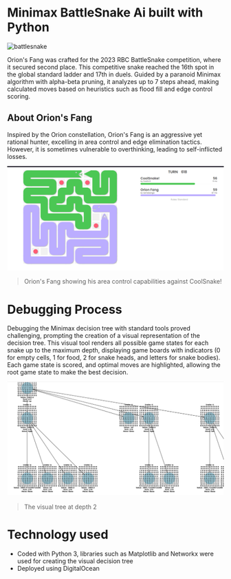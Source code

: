 # Minimax BattleSnake Ai built with Python

![battlesnake](https://github.com/user-attachments/assets/a295f814-f5bf-4487-9980-3dab184069b2)

Orion's Fang was crafted for the 2023 RBC BattleSnake competition, where it secured second place. This competitive snake reached the 16th spot in the global standard ladder and 17th in duels. 
Guided by a paranoid Minimax algorithm with alpha-beta pruning, it analyzes up to 7 steps ahead, making calculated moves based on heuristics such as flood fill and edge control scoring.

## About Orion's Fang

Inspired by the Orion constellation, Orion's Fang is an aggressive yet rational hunter, excelling in area control and edge elimination tactics. However, it is sometimes vulnerable to overthinking, leading to self-inflicted losses.  


![Project Image](image/orion_fang.png)

> Orion's Fang showing his area control capabilities against CoolSnake!

# Debugging Process
Debugging the Minimax decision tree with standard tools proved challenging, prompting the creation of a visual representation of the decision tree. This visual tool renders all possible game states for each snake up to the maximum depth, displaying game boards with indicators (0 for empty cells, 1 for food, 2 for snake heads, and letters for snake bodies). Each game state is scored, and optimal moves are highlighted, allowing the root game state to make the best decision.

![Project Image](image/minimax_visual.png)

> The visual tree at depth 2

# Technology used
 - Coded with Python 3, libraries such as Matplotlib and Networkx were used for creating the visual decision tree
 - Deployed using DigitalOcean






